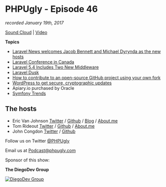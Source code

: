 # PHPUgly - Episode 46
*recorded January 19th, 2017*

[Sound Cloud](https://soundcloud.com/phpugly/episode46) | 
[Video](https://youtu.be/FSO7SJ4pKJo)

**Topics**
* [Laravel News welcomes Jacob Bennett and Michael Dyrynda as the new hosts](https://laravel-news.com/podcast/29)
* [Laravel Conference in Canada](https://docs.google.com/forms/d/e/1FAIpQLSeUemFxdu07_icwDpglxxiDLGNPDC7uw3zGk7eKiqpvpSp0cQ/viewform?c=0&w=1)
* [Laravel 5.4 Includes Two New Middleware](https://laravel-news.com/laravel-5-4-middleware)
* [Laravel Dusk](https://laravel.com/docs/master/dusk)
* [How to contribute to an open-source GitHub project using your own fork](https://mattstauffer.co/blog/how-to-contribute-to-an-open-source-github-project-using-your-own-fork)
* [WordPress to get secure, cryptographic updates](https://ma.ttias.be/wordpress-get-secure-cryptographic-updates/)
* Apiary.io purchased by Oracle
* [Symfony Trends](https://a-ast.github.io/trends/index.html)

## The hosts
* Eric Van Johnson [Twitter](https://twitter.com/shocm) / [Github](https://github.com/ericvanjohnson/) / [Blog](https://www.shocm.com) / [About.me](https://about.me/shocm) 
* Tom Rideout [Twitter](https://twitter.com/realrideout) / [Github](https://github.com/trideout/) / [About.me](https://about.me/thomasrideout)
* John Congdon [Twitter](https://twitter.com/johncongdon) / [Github](https://github.com/johncongdon) 

Follow us on Twitter [@PHPUgly](https://twitter.com/phpugly) 

Email us at [Podcast@phpugly.com](mailto:Podcast@phpugly.com)

Sponsor of this show:

**The DiegoDev Group**

[![DiegoDev Group](https://www.diegodev.com/img/diegodevgroup.png "Logo DiegoDev Group")](https://www.diegodev.com)

